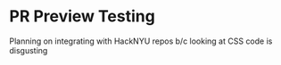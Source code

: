 # PR Preview Testing

Planning on integrating with HackNYU repos b/c looking at CSS code is disgusting